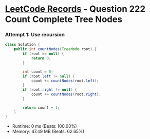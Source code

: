 # [LeetCode Records](../README.md) - Question 222 Count Complete Tree Nodes

### Attempt 1: Use recursion
```java
class Solution {
    public int countNodes(TreeNode root) {
        if (root == null) {
            return 0;
        }

        int count = 0;
        if (root.left != null) {
            count += countNodes(root.left);
        }
        if (root.right != null) {
            count += countNodes(root.right);
        }

        return count + 1;
    }
}
```
- Runtime: 0 ms (Beats: 100.00%)
- Memory: 47.49 MB (Beats: 62.65%)

<br>
